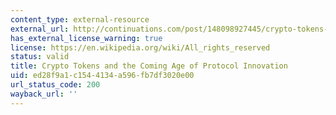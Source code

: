 ```yaml
---
content_type: external-resource
external_url: http://continuations.com/post/148098927445/crypto-tokens-and-the-coming-age-of-protocol
has_external_license_warning: true
license: https://en.wikipedia.org/wiki/All_rights_reserved
status: valid
title: Crypto Tokens and the Coming Age of Protocol Innovation
uid: ed28f9a1-c154-4134-a596-fb7df3020e00
url_status_code: 200
wayback_url: ''
---
```

